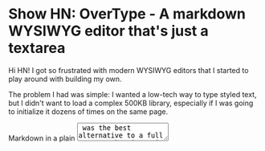 # Show HN: OverType - A markdown WYSIWYG editor that's just a textarea

Hi HN! I got so frustrated with modern WYSIWYG editors that I started to play around with building my own. 

The problem I had was simple: I wanted a low-tech way to type styled text, but I didn't want to load a complex 500KB library, especially if I was going to initialize it dozens of times on the same page.

Markdown in a plain <textarea> was the best alternative to a full WYSIWYG, but its main drawback is how ugly it looks without any formatting. I can handle it, but my clients certainly can't.

I went down the ContentEditable rabbit hole for a few years, but always came to realize others had solved it better than I ever could.

I kept coming back to this problem: why can't I have a simple, performant, beautiful markdown editor? The best solution I ever saw was Ghost's split-screen editor: markdown on the left, preview on the right, with synchronized scrolling.

Then, about a year ago, an idea popped into my head: what if we layered a preview pane behind a <textarea>? If we aligned them perfectly, then even though you were only editing plain text, it would look and feel like you were editing rich text!

Of course, there would be downsides: you'd have to use a monospace font, all content would have to have the same font size, and all the markdown markup would have to be displayed in the final preview.

But those were tradeoffs I could live with.

Anyways, version 1 didn't go so well... it turns out it's harder to keep a textarea and a rendered preview in alignment than I thought. Here's what I discovered:

- **Lists were hard to align** - bullet points threw off character alignment. Solved with HTML entities (• for bullets) that maintain monospace width
- **Not all monospace fonts are truly monospace** - bold and italic text can have different widths even in "monospace" fonts, breaking the perfect overlay
- **Embedding was a nightmare** - any inherited CSS from parent pages (margin, padding, line-height) would shift alignment. Even a 1px shift completely broke the illusion

The solution was obsessive normalization:

```javascript
// The entire trick: a transparent textarea over a preview div
layerElements(textarea, preview)           // Position textarea over preview
applyIdenticalSpacing(textarea, preview)   // Match fonts, padding, line-height exactly

// Make textarea invisible but keep the cursor
textarea.style.background = 'transparent'
textarea.style.color = 'transparent'
textarea.style.caretColor = 'black'

// Keep them in sync
textarea.addEventListener('input', () => {
  preview.innerHTML = parseMarkdown(textarea.value)
  syncScroll(textarea, preview)
})
```

A week ago I started playing with version 2 and discovered GitHub's <markdown-toolbar> element, which handles markdown formatting in a plain <textarea> really well.

That experiment turned into OverType (https://overtype.dev), which I'm showing to you today -- it's a rich markdown editor that's really just a <textarea>. The key insight was that once you solve the alignment challenges, you get everything native textareas provide for free: undo/redo, mobile keyboard, accessibility, and native performance.

So far it works surprisingly well across browsers and mobile. I get performant rich text editing in one small package (45KB total). It's kind of a dumb idea, but it works! I'm planning to use it in all my projects and I'd like to keep it simple and minimal.

I would love it if you would kick the tires and let me know what you think of it. Happy editing!

---

Demo & docs: https://overtype.dev
GitHub: https://github.com/panphora/overtype